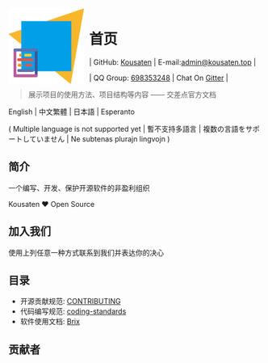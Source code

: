 <img width="150" height="150" align="left" style="float: left; margin: 0 10px 0 0;" alt="Kousaten Document Logo" src="KousatenDocs.png">

# 首页

| GitHub: [Kousaten](https://github.com/Kousaten) |
E-mail:<admin@kousaten.top> |

| QQ Group: [698353248](http://xsdggw.cn/t/web/baidu/?%E7%9F%A5%E9%81%93%E7%BE%A4%E5%8F%B7%E6%80%8E%E4%B9%88%E5%8A%A0%E5%85%A5qq%E7%BE%A4) |
Chat On [Gitter](https://gitter.im/Kousaten-Dev/community?utm_source=badge&utm_medium=badge&utm_campaign=pr-badge) |

> 展示项目的使用方法、项目结构等内容 —— 交差点官方文档

English | 中文繁體 | 日本語 | Esperanto

( Multiple language is not supported yet | 暫不支持多語言 | 複数の言語をサポートしていません | Ne subtenas plurajn lingvojn )

## 简介

一个编写、开发、保护开源软件的非盈利组织

Kousaten ❤️ Open Source

## 加入我们

使用上列任意一种方式联系到我们并表达你的决心

## 目录

- 开源贡献规范: [CONTRIBUTING](CONTRIBUTING.md)
- 代码编写规范: [coding-standards](coding-standards.md)
- 软件使用文档: [Brix](Brix.md)

## 贡献者
